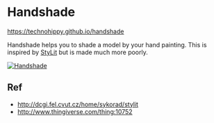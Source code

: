 Handshade
=========

https://technohippy.github.io/handshade

Handshade helps you to shade a model by your hand painting. This is inspired by [StyLit](http://dcgi.fel.cvut.cz/home/sykorad/stylit) but is made much more poorly.

[![Handshade](http://img.youtube.com/vi/K7krLWNRdmo/0.jpg)](http://www.youtube.com/watch?v=K7krLWNRdmo)

Ref
----
- http://dcgi.fel.cvut.cz/home/sykorad/stylit
- http://www.thingiverse.com/thing:10752

